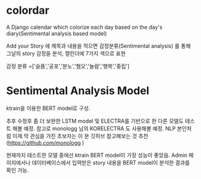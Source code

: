 # colordar
A Django calendar which colorize each day based on the day's diary(Sentimental analysis based model)

Add your Story 에 제목과 내용을 적으면 감정분류(Sentimental analysis) 를 통해 그날의 story 감정을 분석, 캘린더에 7가지 색으로 표현

감정 분류 =['슬픔','공포','분노','혐오','놀람','행복','중립']

# Sentimental Analysis Model
ktrain을 이용한 BERT model로 구성.

추후 수정후 좀 더 보완한 LSTM model 및 ELECTRA를 기반으로 한 다른 모델도 테스트 해볼 예정.
참고로 monologg 님의 KORELECTRA 도 사용해볼 예정. NLP 본인처럼 이제 막 관심을 가진 초보자는 이 분 깃허브 참고해보는 것 추천 (https://github.com/monologg )

현재까지 테스트한 모델 중에선 ktrain BERT model이 가장 성능이 좋았음.
Admin 페이지에서나 데이터베이스에서 입력받은 story 내용을 BERT model이 분석한 결과를 확인 가능.

